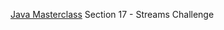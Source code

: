 [Java Masterclass](https://www.udemy.com/course/java-the-complete-java-developer-course/) Section 17 - Streams Challenge